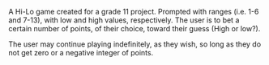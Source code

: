 A Hi-Lo game created for a grade 11 project. Prompted with ranges (i.e. 1-6 and 7-13), with low and high values, respectively. The user is to bet a certain number of points, of their choice, toward their guess (High or low?). 

The user may continue playing indefinitely, as they wish, so long as they do not get zero or a negative integer of points. 
